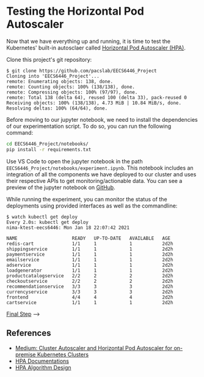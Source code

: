 # Testing the Horizontal Pod Autoscaler

Now that we have everything up and running, it is time to test the
Kubernetes' built-in autosclaer called [Horizontal Pod Autoscaler (HPA)](https://kubernetes.io/docs/tasks/run-application/horizontal-pod-autoscale-walkthrough/).


Clone this project's git repository:

```console
$ git clone https://github.com/pacslab/EECS6446_Project
Cloning into 'EECS6446_Project'...
remote: Enumerating objects: 138, done.
remote: Counting objects: 100% (138/138), done.
remote: Compressing objects: 100% (97/97), done.
remote: Total 138 (delta 64), reused 100 (delta 33), pack-reused 0
Receiving objects: 100% (138/138), 4.73 MiB | 10.84 MiB/s, done.
Resolving deltas: 100% (64/64), done.
```

Before moving to our jupyter notebook, we need to install the dependencies of our
experimentation script. To do so, you can run the following command:

```sh
cd EECS6446_Project/notebooks/
pip install -r requirements.txt
```

Use VS Code to open the jupyter notebook in the path `EECS6446_Project/notebooks/experiment.ipynb`.
This notebook includes an integration of all the components we have deployed
to our cluster and uses their respective APIs to get monitoring/actionable data.
You can see a preview of the jupyter notebook on [GitHub](https://github.com/pacslab/EECS6446_Project/blob/main/notebooks/experiment.ipynb).

While running the experiment, you can monitor the status of the deployments using provided
interfaces as well as the commandline:

```console
$ watch kubectl get deploy
Every 2.0s: kubectl get deploy                                             nima-ktest-eecs6446: Mon Jan 18 22:07:42 2021

NAME                    READY   UP-TO-DATE   AVAILABLE   AGE
redis-cart              1/1     1            1           2d2h
shippingservice         1/1     1            1           2d2h
paymentservice          1/1     1            1           2d2h
emailservice            1/1     1            1           2d2h
adservice               1/1     1            1           2d2h
loadgenerator           1/1     1            1           2d2h
productcatalogservice   2/2     2            2           2d2h
checkoutservice         2/2     2            2           2d2h
recommendationservice   3/3     3            3           2d2h
currencyservice         3/3     3            3           2d2h
frontend                4/4     4            4           2d2h
cartservice             1/1     1            1           2d2h
```

[Final Step](09-phase1-evaluation.md) -->

## References

- [Medium: Cluster Autoscaler and Horizontal Pod Autoscaler for on-premise Kubernetes Clusters](https://jonachin.medium.com/cluster-autoscaler-and-horizontal-pod-autoscaler-for-on-premise-kubernetes-clusters-b90cb54c262b)
- [HPA Documentations](https://kubernetes.io/docs/tasks/run-application/horizontal-pod-autoscale-walkthrough/)
- [HPA Algorithm Design](https://kubernetes.io/docs/tasks/run-application/horizontal-pod-autoscale/#algorithm-details)
